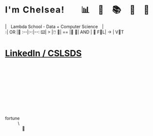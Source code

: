 # **I ' m   C h e l s e a !**  📊 🔧 📚 🔬 🔮  
| Lambda School - Data + Computer Science |  
:droplet:| OR |:tea:
:--|:-:|--:
:keyboard:|  >  |:computer_mouse:
:snake:| == |:goat:
🚶| AND | 🙊
F🍊L| -> | V🍁T
  
 
# [LinkedIn / CSLSDS](https://www.linkedin.com/in/cslsds/)
\
\
\
\
\
\
\
\
\
\
fortune  
   \\  
    🐄  
